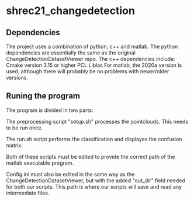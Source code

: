 # shrec21_changedetection

## Dependencies
The project uses a combination of python, c++ and matlab.
The python dependencies are essentially the same as the original ChangeDetectionDatasetViewer repo.
The c++ dependencies include:
Cmake version 3.15 or higher
PCL
Liblas
For matlab, the 2020a version is used, although there will probably be no problems with newer/older versions.

## Runing the program
The program is divided in two parts:

The preprocessing script "setup.sh" processes the pointclouds. This needs to be run once.

The run.sh script performs the classification and displayes the confusion matrix.

Both of these scripts must be edited to provide the correct path of the matlab executable program.

Config.ini must also be edited in the same way as the ChangeDetectionDatasetViewer, but with the added "out_dir" field needed for both our scripts. This path is where our scripts will save and read any intermediate files.

